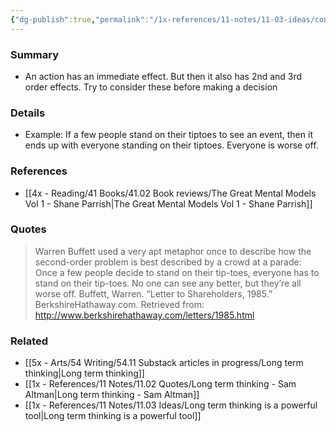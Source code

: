 ```yaml
---
{"dg-publish":true,"permalink":"/1x-references/11-notes/11-03-ideas/consider-second-order-effects-of-your-actions/","title":"Consider second order effects of your actions","created":"2024-12-12T13:42:41.021+03:00","updated":"2024-12-12T21:08:01.977+03:00"}
---
```



### Summary
- An action has an immediate effect. But then it also has 2nd and 3rd order effects. Try to consider these before making a decision

### Details
- Example: If a few people stand on their tiptoes to see an event, then it ends up with everyone standing on their tiptoes. Everyone is worse off.

### References
- [[4x - Reading/41 Books/41.02 Book reviews/The Great Mental Models Vol 1 - Shane Parrish\|The Great Mental Models Vol 1 - Shane Parrish]]

### Quotes
> Warren Buffett used a very apt metaphor once to describe how the second-order problem is best described by a crowd at a parade: Once a few people decide to stand on their tip-toes, everyone has to stand on their tip-toes. No one can see any better, but they’re all worse off.
> Buffett, Warren.
> “Letter to Shareholders, 1985.” BerkshireHathaway.com. Retrieved from: http://www.berkshirehathaway.com/letters/1985.html

### Related
- [[5x - Arts/54 Writing/54.11 Substack articles in progress/Long term thinking\|Long term thinking]]
- [[1x - References/11 Notes/11.02 Quotes/Long term thinking - Sam Altman\|Long term thinking - Sam Altman]]
- [[1x - References/11 Notes/11.03 Ideas/Long term thinking is a powerful tool\|Long term thinking is a powerful tool]]
